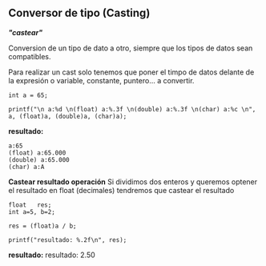 ## Conversor de tipo (Casting)
***"castear"***

Conversion de un tipo de dato a otro, siempre que los tipos de datos sean compatibles.

Para realizar un cast solo tenemos que poner el timpo de datos delante de la expresión o variable, constante, puntero... a convertir.

    int a = 65;

    printf("\n a:%d \n(float) a:%.3f \n(double) a:%.3f \n(char) a:%c \n", a, (float)a, (double)a, (char)a);

**resultado:**

    a:65
    (float) a:65.000
    (double) a:65.000
    (char) a:A

**Castear resultado operación**
Si dividimos dos enteros y queremos optener el resultado en float (decimales) tendremos que castear el resultado

    float   res;
    int a=5, b=2;

    res = (float)a / b;

    printf("resultado: %.2f\n", res);
    
**resultado:**
    resultado: 2.50